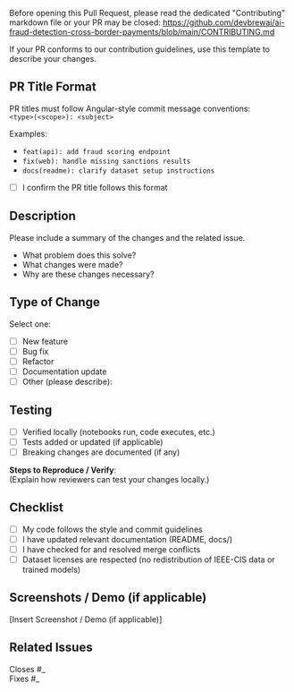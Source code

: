 Before opening this Pull Request, please read the dedicated "Contributing" markdown file or your PR may be closed: https://github.com/devbrewai/ai-fraud-detection-cross-border-payments/blob/main/CONTRIBUTING.md

If your PR conforms to our contribution guidelines, use this template to describe your changes.

## PR Title Format

PR titles must follow Angular-style commit message conventions:  
`<type>(<scope>): <subject>`

Examples:

- `feat(api): add fraud scoring endpoint`
- `fix(web): handle missing sanctions results`
- `docs(readme): clarify dataset setup instructions`

- [ ] I confirm the PR title follows this format

## Description

Please include a summary of the changes and the related issue.

- What problem does this solve?
- What changes were made?
- Why are these changes necessary?

## Type of Change

Select one:

- [ ] New feature
- [ ] Bug fix
- [ ] Refactor
- [ ] Documentation update
- [ ] Other (please describe):

## Testing

- [ ] Verified locally (notebooks run, code executes, etc.)
- [ ] Tests added or updated (if applicable)
- [ ] Breaking changes are documented (if any)

**Steps to Reproduce / Verify**:  
(Explain how reviewers can test your changes locally.)

## Checklist

- [ ] My code follows the style and commit guidelines
- [ ] I have updated relevant documentation (README, docs/)
- [ ] I have checked for and resolved merge conflicts
- [ ] Dataset licenses are respected (no redistribution of IEEE-CIS data or trained models)

## Screenshots / Demo (if applicable)

[Insert Screenshot / Demo (if applicable)]

## Related Issues

Closes #_  
Fixes #_

